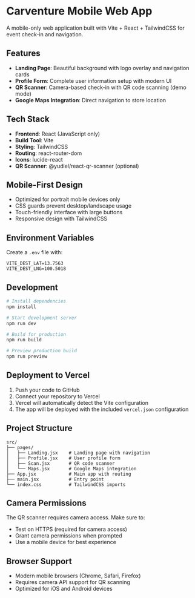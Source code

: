 # Carventure Mobile Web App

A mobile-only web application built with Vite + React + TailwindCSS for event check-in and navigation.

## Features

- **Landing Page**: Beautiful background with logo overlay and navigation cards
- **Profile Form**: Complete user information setup with modern UI
- **QR Scanner**: Camera-based check-in with QR code scanning (demo mode)
- **Google Maps Integration**: Direct navigation to store location

## Tech Stack

- **Frontend**: React (JavaScript only)
- **Build Tool**: Vite
- **Styling**: TailwindCSS
- **Routing**: react-router-dom
- **Icons**: lucide-react
- **QR Scanner**: @yudiel/react-qr-scanner (optional)

## Mobile-First Design

- Optimized for portrait mobile devices only
- CSS guards prevent desktop/landscape usage
- Touch-friendly interface with large buttons
- Responsive design with TailwindCSS

## Environment Variables

Create a `.env` file with:

```
VITE_DEST_LAT=13.7563
VITE_DEST_LNG=100.5018
```

## Development

```bash
# Install dependencies
npm install

# Start development server
npm run dev

# Build for production
npm run build

# Preview production build
npm run preview
```

## Deployment to Vercel

1. Push your code to GitHub
2. Connect your repository to Vercel
3. Vercel will automatically detect the Vite configuration
4. The app will be deployed with the included `vercel.json` configuration

## Project Structure

```
src/
├── pages/
│   ├── Landing.jsx    # Landing page with navigation
│   ├── Profile.jsx    # User profile form
│   ├── Scan.jsx       # QR code scanner
│   └── Maps.jsx       # Google Maps integration
├── App.jsx            # Main app with routing
├── main.jsx           # Entry point
└── index.css          # TailwindCSS imports
```

## Camera Permissions

The QR scanner requires camera access. Make sure to:
- Test on HTTPS (required for camera access)
- Grant camera permissions when prompted
- Use a mobile device for best experience

## Browser Support

- Modern mobile browsers (Chrome, Safari, Firefox)
- Requires camera API support for QR scanning
- Optimized for iOS and Android devices